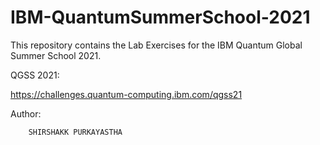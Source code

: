 # IBM-QuantumSummerSchool-2021

This repository contains the Lab Exercises for the IBM Quantum Global Summer School 2021.

QGSS 2021:      
              
   https://challenges.quantum-computing.ibm.com/qgss21
   
 
   
 Author:
 
        SHIRSHAKK PURKAYASTHA
